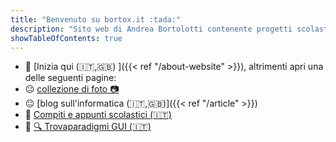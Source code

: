 ```yaml
---
title: "Benvenuto su bortox.it :tada:"
description: "Sito web di Andrea Bortolotti contenente progetti scolastici su compiti ed appunti come articoli su computer e tecnologia."
showTableOfContents: true
---
```


* :large_blue_circle: [Inizia qui (:it:,:uk:) ]({{< ref "/about-website" >}}), altrimenti apri una delle seguenti pagine:
* :neutral_face: <a target="_blank" href="https://bortox.it/galleria/"> collezione di foto 📷</a>
* :neutral_face: [blog sull'informatica (:it:,:uk:)]({{< ref "/article" >}})
* :school_satchel: <a target="_blank" href="https://bortox.it/Compiti-scolastici/">Compiti e appunti scolastici (🇮🇹)</a>
* :school_satchel: <a target="_blank" href="https://bortox.it/trovaparadigmi/">🔍 Trovaparadigmi GUI (🇮🇹)</a>